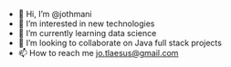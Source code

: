 - 👋 Hi, I’m @jothmani
- 👀 I’m interested in new technologies
- 🌱 I’m currently learning data science
- 💞️ I’m looking to collaborate on Java full stack projects
- 📫 How to reach me jo.tlaesus@gmail.com

<!---
jothmani/jothmani is a ✨ special ✨ repository because its `README.md` (this file) appears on your GitHub profile.
You can click the Preview link to take a look at your changes.
--->
